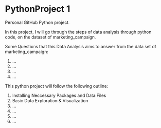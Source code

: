 # PythonProject 1

Personal GitHub Python project. 

In this project, I will go through the steps of data analysis through python code, on the dataset of marketing_campaign. 

Some Questions that this Data Analysis aims to answer from the data set of marketing_campaign: 
1) ...
2) ...
3) ...
4) ...

This python project will follow the following outline:
1. Installing Neccessary Packages and Data Files 
2. Basic Data Exploration & Visualization
3. ...
4. ...
5. ...
6. ... 
